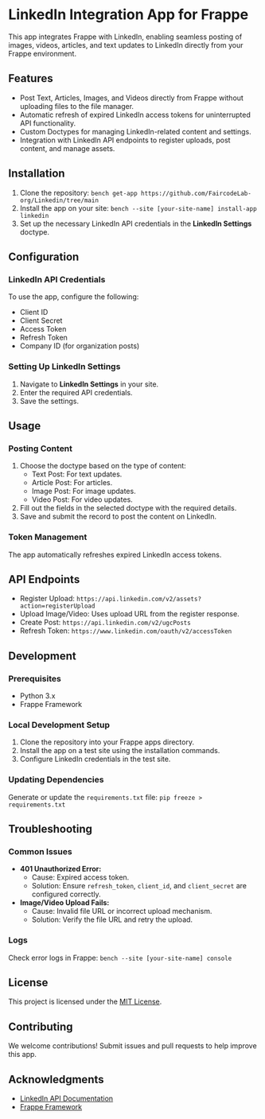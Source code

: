 # LinkedIn Integration App for Frappe

This app integrates Frappe with LinkedIn, enabling seamless posting of images, videos, articles, and text updates to LinkedIn directly from your Frappe environment.

## Features
- Post Text, Articles, Images, and Videos directly from Frappe without uploading files to the file manager.
- Automatic refresh of expired LinkedIn access tokens for uninterrupted API functionality.
- Custom Doctypes for managing LinkedIn-related content and settings.
- Integration with LinkedIn API endpoints to register uploads, post content, and manage assets.

## Installation
1. Clone the repository: `bench get-app https://github.com/FaircodeLab-org/Linkedin/tree/main`
2. Install the app on your site: `bench --site [your-site-name] install-app linkedin`
3. Set up the necessary LinkedIn API credentials in the **LinkedIn Settings** doctype.

## Configuration
### LinkedIn API Credentials
To use the app, configure the following:
- Client ID
- Client Secret
- Access Token
- Refresh Token
- Company ID (for organization posts)

### Setting Up LinkedIn Settings
1. Navigate to **LinkedIn Settings** in your site.
2. Enter the required API credentials.
3. Save the settings.

## Usage
### Posting Content
1. Choose the doctype based on the type of content:
   - Text Post: For text updates.
   - Article Post: For articles.
   - Image Post: For image updates.
   - Video Post: For video updates.
2. Fill out the fields in the selected doctype with the required details.
3. Save and submit the record to post the content on LinkedIn.

### Token Management
The app automatically refreshes expired LinkedIn access tokens.

## API Endpoints
- Register Upload: `https://api.linkedin.com/v2/assets?action=registerUpload`
- Upload Image/Video: Uses upload URL from the register response.
- Create Post: `https://api.linkedin.com/v2/ugcPosts`
- Refresh Token: `https://www.linkedin.com/oauth/v2/accessToken`

## Development
### Prerequisites
- Python 3.x
- Frappe Framework

### Local Development Setup
1. Clone the repository into your Frappe apps directory.
2. Install the app on a test site using the installation commands.
3. Configure LinkedIn credentials in the test site.

### Updating Dependencies
Generate or update the `requirements.txt` file: `pip freeze > requirements.txt`

## Troubleshooting
### Common Issues
- **401 Unauthorized Error:**  
  - Cause: Expired access token.  
  - Solution: Ensure `refresh_token`, `client_id`, and `client_secret` are configured correctly.
- **Image/Video Upload Fails:**  
  - Cause: Invalid file URL or incorrect upload mechanism.  
  - Solution: Verify the file URL and retry the upload.

### Logs
Check error logs in Frappe: `bench --site [your-site-name] console`

## License
This project is licensed under the [MIT License](LICENSE).

## Contributing
We welcome contributions! Submit issues and pull requests to help improve this app.

## Acknowledgments
- [LinkedIn API Documentation](https://learn.microsoft.com/en-us/linkedin/)
- [Frappe Framework](https://frappeframework.com/)
